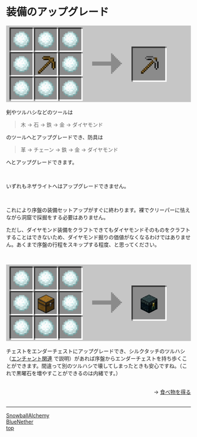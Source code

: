 # 装備のアップグレード

![SnowballAlchemy](/docs/images/upgrade.gif)

剣やツルハシなどのツールは

> 木 → 石 → 鉄 → 金 → ダイヤモンド

のツールへとアップグレードでき、防具は

> 革 → チェーン → 鉄 → 金 → ダイヤモンド

へとアップグレードできます。

<br>

いずれもネザライトへはアップグレードできません。

<br>

これにより序盤の装備セットアップがすぐに終わります。裸でクリーパーに怯えながら洞窟で採掘をする必要はありません。

ただし、ダイヤモンド装備をクラフトできてもダイヤモンドそのものをクラフトすることはできないため、ダイヤモンド掘りの価値がなくなるわけではありません。あくまで序盤の行程をスキップする程度、と思ってください。

<br>

![SnowballAlchemy](/docs/images/ender_chest.png)

チェストをエンダーチェストにアップグレードでき、シルクタッチのツルハシ（[エンチャント関連](/docs/snowball_alchemy/enchant.md) で説明）があれば序盤からエンダーチェストを持ち歩くことができます。間違って別のツルハシで壊してしまったときも安心ですね。（これで黒曜石を増やすことができるのは内緒です。）

<br>

<div align="right">
→ <a href="/docs/snowball_alchemy/food.md">食べ物を得る</a>
</div>
<div>

<br>

---

[SnowballAlchemy](/docs/snowball_alchemy/index.md) <br>
[BlueNether](/docs/blue_nether/index.md)<br>
[top](/docs/index.md)
